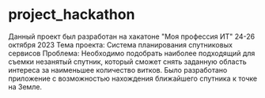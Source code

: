 # project_hackathon
Данный проект был разработан на хакатоне "Моя профессия ИТ" 24-26 октября 2023
Тема проекта: Система планирования спутниковых сервисов
Проблема: Необходимо подобрать наиболее подходящий для съемки незанятый спутник, который сможет снять заданную область интереса за наименьшее количество витков.
Было разработано приложение с возможностью нахождения ближайшего спутника к точке на Земле.
